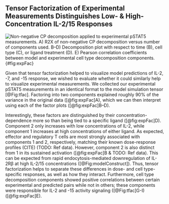 ## Tensor Factorization of Experimental Measurements Distinguishes Low- & High-Concentration IL-2/15 Responses

![**Non-negative CP decomposition applied to experimental pSTAT5 measurements.** A) R2X of non-negative CP decomposition versus number of components used. B–D) Decomposition plot with respect to time (B), cell type (C), or ligand treatment (D). E) Pearson correlation coefficients between model and experimental cell type decomposition components.](./Figures/figure5.svg){#fig:expFac}

Given that tensor factorization helped to visualize model predictions of IL-2, -7, and -15 response, we wished to evaluate whether it could similarly help to visualize experimental measurements. We collected our experimental pSTAT5 measurements in an identical format to the model simulation tensor [@Fig:tfac]. Factoring into two components explained roughly 90% of the variance in the original data ([@fig:expFac]A), which we can then interpret using each of the factor plots ([@fig:expFac]B–D).

Interestingly, these factors are distinguished by their concentration-dependence more so than being tied to a specific ligand ([@fig:expFac]D). Component 2 only increases with low concentrations of IL-2, while component 1 increases at high concentrations of either ligand. As expected, effector and regulatory T cells are most strongly associated with components 1 and 2, respectively, matching their known dose-response profiles (CITE) (TODO: Ref data). However, component 2 is also distinct from 1 in its sustained activation ([@fig:expFac]B & TODO: Ref data). This can be expected from rapid endocytosis-mediated downregulation of IL-2Rβ at high IL-2/15 concentrations ([@Fig:modelConstruct]). Thus, tensor factorization helps to separate these differences in dose- and cell type-specific responses, as well as how they interact. Furthermore, cell type decomposition components showed positive correlations between certain experimental and predicted pairs while not in others; these components were responsible for IL-2 and -15 activity signaling ([@Fig:tfac]G-I) ([@fig:expFac]E).
